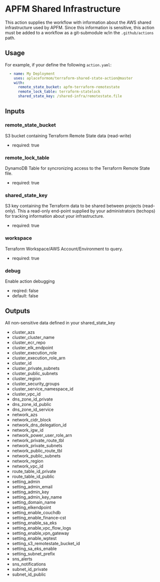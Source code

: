 APFM Shared Infrastructure
==========================
This action supplies the workflow with information about the AWS shared
infrastructure used by APFM. Since this information is sensitive, this action
must be added to a workflow as a git-submodule w/in the `.github/actions` path.

Usage
-----

For example, if your define the following `action.yaml`:
```yaml
  - name: My Deployment
    uses: aplaceformom/terraform-shared-state-action@master
    with:
      remote_state_bucket: apfm-terraform-remotestate
      remote_lock_table: terraform-statelock
      shared_state_key: /shared-infra/remotestate.file
```

Inputs
------

### remote_state_bucket
S3 bucket containing Terraform Remote State data (read-write)
- required: true

### remote_lock_table
DynamoDB Table for syncronizing access to the Terraform Remote State file.
- required: true

### shared_state_key
S3 key containing the Terraform data to be shared between projects (read-only).
This a read-only end-point supplied by your administrators (techops) for
tracking information about your infrastructure.
- required: true

### workspace
Terraform Workspace/AWS Account/Environment to query.
- required: true

### debug
Enable action debugging
- reqired: false
- default: false

Outputs
-------
All non-sensitive data defined in your shared_state_key

- cluster_azs
- cluster_cluster_name
- cluster_ecr_repo
- cluster_elk_endpoint
- cluster_execution_role
- cluster_execution_role_arn
- cluster_id
- cluster_private_subnets
- cluster_public_subnets
- cluster_region
- cluster_security_groups
- cluster_service_namespace_id
- cluster_vpc_id
- dns_zone_id_private
- dns_zone_id_public
- dns_zone_id_service
- network_azs
- network_cidr_block
- network_dns_delegation_id
- network_igw_id
- network_power_user_role_arn
- network_private_route_tbl
- network_private_subnets
- network_public_route_tbl
- network_public_subnets
- network_region
- network_vpc_id
- route_table_id_private
- route_table_id_public
- setting_admin
- setting_admin_email
- setting_admin_key
- setting_admin_key_name
- setting_domain_name
- setting_elkendpoint
- setting_enable_couchdb
- setting_enable_finance-cst
- setting_enable_sa_eks
- setting_enable_vpc_flow_logs
- setting_enable_vpn_gateway
- setting_enable_wptest
- setting_s3_remotestate_bucket_id
- setting_sa_eks_enable
- setting_subnet_prefix
- sns_alerts
- sns_notifications
- subnet_id_private
- subnet_id_public
